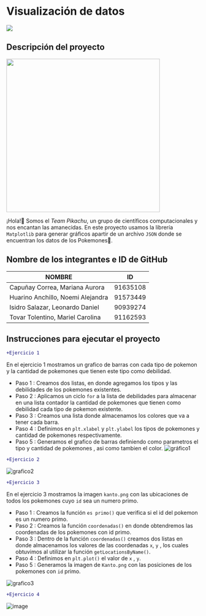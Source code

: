# Visualización de datos

![](https://media.redadn.es/imagenes/pokemaster_333063.jpg)

## Descripción del proyecto

<img src="https://user-images.githubusercontent.com/90939274/146991455-e2eb1c59-6b3d-461d-81f4-78e9090c9f19.png" width="400">

¡Hola!👋 Somos el *Team Pikachu*, un grupo de científicos computacionales y nos encantan las amanecidas. En este proyecto usamos la librería `Matplotlib` para generar gráficos apartir de un archivo `JSON` donde se encuentran los datos de los Pokemones🙂.

## Nombre de los integrantes e ID de GitHub
| NOMBRE | ID |
| ------------- | ------------- |
| Capuñay Correa, Mariana Aurora  | 91635108  |
| Huarino Anchillo, Noemi Alejandra | 91573449  |
| Isidro Salazar, Leonardo Daniel  | 90939274  |
| Tovar Tolentino, Mariel Carolina  | 91162593  |



## Instrucciones para ejecutar el proyecto

```diff
+Ejercicio 1
```
En el ejercicio 1 mostramos un grafico de barras con cada tipo de pokemon y la cantidad de pokemones que tienen este tipo como debilidad.
- Paso 1 : Creamos dos listas, en donde agregamos los tipos y las debilidades de los pokemones existentes.
- Paso 2 : Aplicamos un ciclo `for` a la lista de debilidades para almacenar en una lista contador la cantidad de pokemones que tienen como debilidad cada tipo de pokemon existente.
- Paso 3 : Creamos una lista donde almacenamos los colores que va a tener cada barra.
- Paso 4 : Definimos en `plt.xlabel` y `plt.ylabel` los tipos de pokemones y cantidad de pokemones respectivamente.
- Paso 5 : Generamos el grafico de barras definiendo como parametros el tipo y cantidad de pokemones , asi como tambien el color.
![gráfico1](https://user-images.githubusercontent.com/91573449/147019870-3046135c-1187-4a50-b7a3-12332004ddb0.png)


```diff
+Ejercicio 2
```

![grafico2](https://user-images.githubusercontent.com/91573449/147022636-ead9e895-8770-4f90-8414-d82d7939c83e.png)



```diff
+Ejercicio 3
```

En el ejercicio 3 mostramos la imagen `kanto.png` con las ubicaciones de todos los pokemones cuyo `id` sea un numero primo.
- Paso 1 : Creamos la  función `es primo()` que verifica si el id del pokemon es un numero primo.
- Paso 2 : Creamos la  función `coordenadas()` en donde obtendremos las coordenadas de los pokemones con id primo.  
- Paso 3 : Dentro de la función `coordenadas()` creamos dos listas en donde almacenamos los valores de las coordenadas `x`, `y` , los cuales obtuvimos al utilizar la función `getLocationsByName()`.
- Paso 4 : Definimos en `plt.plot()` el valor de `x` , `y`. 
- Paso 5 : Generamos la imagen de `Kanto.png` con las posiciones de los pokemones con `id` primo.
  
![grafico3](https://user-images.githubusercontent.com/90939274/147004559-41e21bf4-14e0-4320-97e9-21850e76fe22.jpg)


```diff
+Ejercicio 4
```

![image](https://user-images.githubusercontent.com/91162593/147019458-18c36179-3e97-4423-b16e-6b6840908e37.png)



